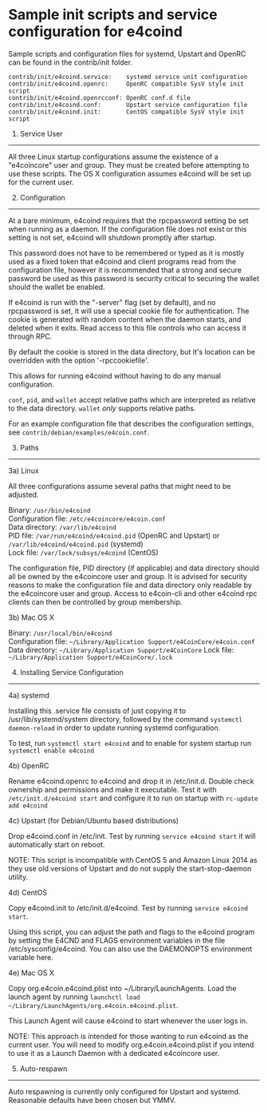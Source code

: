 Sample init scripts and service configuration for e4coind
==========================================================

Sample scripts and configuration files for systemd, Upstart and OpenRC
can be found in the contrib/init folder.

    contrib/init/e4coind.service:    systemd service unit configuration
    contrib/init/e4coind.openrc:     OpenRC compatible SysV style init script
    contrib/init/e4coind.openrcconf: OpenRC conf.d file
    contrib/init/e4coind.conf:       Upstart service configuration file
    contrib/init/e4coind.init:       CentOS compatible SysV style init script

1. Service User
---------------------------------

All three Linux startup configurations assume the existence of a "e4coincore" user
and group.  They must be created before attempting to use these scripts.
The OS X configuration assumes e4coind will be set up for the current user.

2. Configuration
---------------------------------

At a bare minimum, e4coind requires that the rpcpassword setting be set
when running as a daemon.  If the configuration file does not exist or this
setting is not set, e4coind will shutdown promptly after startup.

This password does not have to be remembered or typed as it is mostly used
as a fixed token that e4coind and client programs read from the configuration
file, however it is recommended that a strong and secure password be used
as this password is security critical to securing the wallet should the
wallet be enabled.

If e4coind is run with the "-server" flag (set by default), and no rpcpassword is set,
it will use a special cookie file for authentication. The cookie is generated with random
content when the daemon starts, and deleted when it exits. Read access to this file
controls who can access it through RPC.

By default the cookie is stored in the data directory, but it's location can be overridden
with the option '-rpccookiefile'.

This allows for running e4coind without having to do any manual configuration.

`conf`, `pid`, and `wallet` accept relative paths which are interpreted as
relative to the data directory. `wallet` *only* supports relative paths.

For an example configuration file that describes the configuration settings,
see `contrib/debian/examples/e4coin.conf`.

3. Paths
---------------------------------

3a) Linux

All three configurations assume several paths that might need to be adjusted.

Binary:              `/usr/bin/e4coind`  
Configuration file:  `/etc/e4coincore/e4coin.conf`  
Data directory:      `/var/lib/e4coind`  
PID file:            `/var/run/e4coind/e4coind.pid` (OpenRC and Upstart) or `/var/lib/e4coind/e4coind.pid` (systemd)  
Lock file:           `/var/lock/subsys/e4coind` (CentOS)  

The configuration file, PID directory (if applicable) and data directory
should all be owned by the e4coincore user and group.  It is advised for security
reasons to make the configuration file and data directory only readable by the
e4coincore user and group.  Access to e4coin-cli and other e4coind rpc clients
can then be controlled by group membership.

3b) Mac OS X

Binary:              `/usr/local/bin/e4coind`  
Configuration file:  `~/Library/Application Support/e4CoinCore/e4coin.conf`  
Data directory:      `~/Library/Application Support/e4CoinCore`
Lock file:           `~/Library/Application Support/e4CoinCore/.lock`

4. Installing Service Configuration
-----------------------------------

4a) systemd

Installing this .service file consists of just copying it to
/usr/lib/systemd/system directory, followed by the command
`systemctl daemon-reload` in order to update running systemd configuration.

To test, run `systemctl start e4coind` and to enable for system startup run
`systemctl enable e4coind`

4b) OpenRC

Rename e4coind.openrc to e4coind and drop it in /etc/init.d.  Double
check ownership and permissions and make it executable.  Test it with
`/etc/init.d/e4coind start` and configure it to run on startup with
`rc-update add e4coind`

4c) Upstart (for Debian/Ubuntu based distributions)

Drop e4coind.conf in /etc/init.  Test by running `service e4coind start`
it will automatically start on reboot.

NOTE: This script is incompatible with CentOS 5 and Amazon Linux 2014 as they
use old versions of Upstart and do not supply the start-stop-daemon utility.

4d) CentOS

Copy e4coind.init to /etc/init.d/e4coind. Test by running `service e4coind start`.

Using this script, you can adjust the path and flags to the e4coind program by
setting the E4CND and FLAGS environment variables in the file
/etc/sysconfig/e4coind. You can also use the DAEMONOPTS environment variable here.

4e) Mac OS X

Copy org.e4coin.e4coind.plist into ~/Library/LaunchAgents. Load the launch agent by
running `launchctl load ~/Library/LaunchAgents/org.e4coin.e4coind.plist`.

This Launch Agent will cause e4coind to start whenever the user logs in.

NOTE: This approach is intended for those wanting to run e4coind as the current user.
You will need to modify org.e4coin.e4coind.plist if you intend to use it as a
Launch Daemon with a dedicated e4coincore user.

5. Auto-respawn
-----------------------------------

Auto respawning is currently only configured for Upstart and systemd.
Reasonable defaults have been chosen but YMMV.
